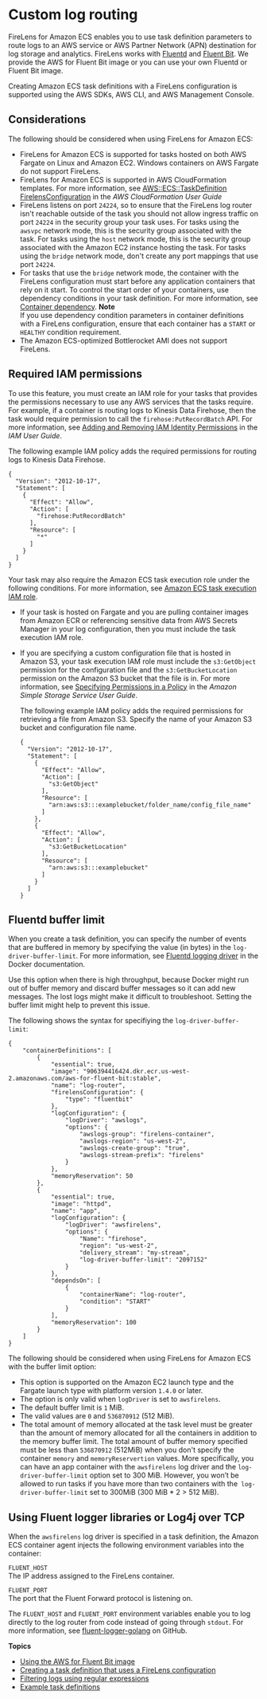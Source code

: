 # Custom log routing<a name="using_firelens"></a>

FireLens for Amazon ECS enables you to use task definition parameters to route logs to an AWS service or AWS Partner Network \(APN\) destination for log storage and analytics\. FireLens works with [Fluentd](https://www.fluentd.org/) and [Fluent Bit](https://fluentbit.io/)\. We provide the AWS for Fluent Bit image or you can use your own Fluentd or Fluent Bit image\.

Creating Amazon ECS task definitions with a FireLens configuration is supported using the AWS SDKs, AWS CLI, and AWS Management Console\.

## Considerations<a name="firelens-considerations"></a>

The following should be considered when using FireLens for Amazon ECS:
+ FireLens for Amazon ECS is supported for tasks hosted on both AWS Fargate on Linux and Amazon EC2\. Windows containers on AWS Fargate do not support FireLens\.
+ FireLens for Amazon ECS is supported in AWS CloudFormation templates\. For more information, see [AWS::ECS::TaskDefinition FirelensConfiguration](https://docs.aws.amazon.com/AWSCloudFormation/latest/UserGuide/aws-properties-ecs-taskdefinition-firelensconfiguration.html) in the *AWS CloudFormation User Guide*
+ FireLens listens on port `24224`, so to ensure that the FireLens log router isn't reachable outside of the task you should not allow ingress traffic on port `24224` in the security group your task uses\. For tasks using the `awsvpc` network mode, this is the security group associated with the task\. For tasks using the `host` network mode, this is the security group associated with the Amazon EC2 instance hosting the task\. For tasks using the `bridge` network mode, don't create any port mappings that use port `24224`\.
+ For tasks that use the `bridge` network mode, the container with the FireLens configuration must start before any application containers that rely on it start\. To control the start order of your containers, use dependency conditions in your task definition\. For more information, see [Container dependency](task_definition_parameters.md#container_definition_dependson)\.
**Note**  
If you use dependency condition parameters in container definitions with a FireLens configuration, ensure that each container has a `START` or `HEALTHY` condition requirement\.
+ The Amazon ECS\-optimized Bottlerocket AMI does not support FireLens\.

## Required IAM permissions<a name="firelens-iam"></a>

To use this feature, you must create an IAM role for your tasks that provides the permissions necessary to use any AWS services that the tasks require\. For example, if a container is routing logs to Kinesis Data Firehose, then the task would require permission to call the `firehose:PutRecordBatch` API\. For more information, see [Adding and Removing IAM Identity Permissions](https://docs.aws.amazon.com/IAM/latest/UserGuide/access_policies_manage-attach-detach.html) in the *IAM User Guide*\.

The following example IAM policy adds the required permissions for routing logs to Kinesis Data Firehose\.

```
{
  "Version": "2012-10-17",
  "Statement": [
    {
      "Effect": "Allow",
      "Action": [
        "firehose:PutRecordBatch"
      ],
      "Resource": [
        "*"
      ]
    }
  ]
}
```

Your task may also require the Amazon ECS task execution role under the following conditions\. For more information, see [Amazon ECS task execution IAM role](task_execution_IAM_role.md)\.
+ If your task is hosted on Fargate and you are pulling container images from Amazon ECR or referencing sensitive data from AWS Secrets Manager in your log configuration, then you must include the task execution IAM role\.
+ If you are specifying a custom configuration file that is hosted in Amazon S3, your task execution IAM role must include the `s3:GetObject` permission for the configuration file and the `s3:GetBucketLocation` permission on the Amazon S3 bucket that the file is in\. For more information, see [Specifying Permissions in a Policy](https://docs.aws.amazon.com/AmazonS3/latest/dev/using-with-s3-actions.html) in the *Amazon Simple Storage Service User Guide*\.

  The following example IAM policy adds the required permissions for retrieving a file from Amazon S3\. Specify the name of your Amazon S3 bucket and configuration file name\.

  ```
  {
    "Version": "2012-10-17",
    "Statement": [
      {
        "Effect": "Allow",
        "Action": [
          "s3:GetObject"
        ],
        "Resource": [
          "arn:aws:s3:::examplebucket/folder_name/config_file_name"
        ]
      },
      {
        "Effect": "Allow",
        "Action": [
          "s3:GetBucketLocation"
        ],
        "Resource": [
          "arn:aws:s3:::examplebucket"
        ]
      }
    ]
  }
  ```

## Fluentd buffer limit<a name="firelens-docker-buffer-limit"></a>

When you create a task definition, you can specify the number of events that are buffered in memory by specifying the value \(in bytes\) in the `log-driver-buffer-limit`\. For more information, see [Fluentd logging driver](https://docs.docker.com/config/containers/logging/fluentd/) in the Docker documentation\.

Use this option when there is high throughput, because Docker might run out of buffer memory and discard buffer messages so it can add new messages\. The lost logs might make it difficult to troubleshoot\. Setting the buffer limit might help to prevent this issue\.

The following shows the syntax for specifiying the `log-driver-buffer-limit`:

```
{
    "containerDefinitions": [
        {
            "essential": true,
            "image": "906394416424.dkr.ecr.us-west-2.amazonaws.com/aws-for-fluent-bit:stable",
            "name": "log-router",
            "firelensConfiguration": {
                "type": "fluentbit"
            },
            "logConfiguration": {
                "logDriver": "awslogs",
                "options": {
                    "awslogs-group": "firelens-container",
                    "awslogs-region": "us-west-2",
                    "awslogs-create-group": "true",
                    "awslogs-stream-prefix": "firelens"
                }
            },
            "memoryReservation": 50
        },
        {
            "essential": true,
            "image": "httpd",
            "name": "app",
            "logConfiguration": {
                "logDriver": "awsfirelens",
                "options": {
                    "Name": "firehose",
                    "region": "us-west-2",
                    "delivery_stream": "my-stream",
                    "log-driver-buffer-limit": "2097152"
                }
            },
            "dependsOn": [
                {
                    "containerName": "log-router",
                    "condition": "START"
                }
            ],
            "memoryReservation": 100
        }
    ]
}
```

The following should be considered when using FireLens for Amazon ECS with the buffer limit option:
+ This option is supported on the Amazon EC2 launch type and the Fargate launch type with platform version `1.4.0` or later\.
+ The option is only valid when `logDriver` is set to `awsfirelens`\.
+ The default buffer limit is `1` MiB\.
+ The valid values are `0` and `536870912` \(512 MiB\)\.
+ The total amount of memory allocated at the task level must be greater than the amount of memory allocated for all the containers in addition to the memory buffer limit\. The total amount of buffer memory specified must be less than `536870912` \(512MiB\) when you don't specify the container `memory` and `memoryReservertion` values\. More specifically, you can have an app container with the `awsfirelens` log driver and the `log-driver-buffer-limit` option set to 300 MiB\. However, you won’t be allowed to run tasks if you have more than two containers with the` log-driver-buffer-limit` set to 300MiB \(300 MiB \* 2 > 512 MiB\)\.

## Using Fluent logger libraries or Log4j over TCP<a name="firelens-fluent-logger"></a>

When the `awsfirelens` log driver is specified in a task definition, the Amazon ECS container agent injects the following environment variables into the container:

`FLUENT_HOST`  
The IP address assigned to the FireLens container\.

`FLUENT_PORT`  
The port that the Fluent Forward protocol is listening on\.

The `FLUENT_HOST` and `FLUENT_PORT` environment variables enable you to log directly to the log router from code instead of going through `stdout`\. For more information, see [fluent\-logger\-golang](https://github.com/fluent/fluent-logger-golang) on GitHub\.

**Topics**
+ [Using the AWS for Fluent Bit image](firelens-using-fluentbit.md)
+ [Creating a task definition that uses a FireLens configuration](firelens-taskdef.md)
+ [Filtering logs using regular expressions](firelens-filtering-logs.md)
+ [Example task definitions](firelens-example-taskdefs.md)
